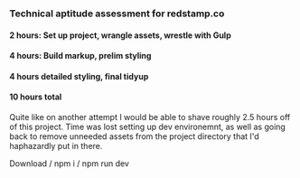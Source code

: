### Technical aptitude assessment for redstamp.co

#### 2 hours: Set up project, wrangle assets, wrestle with Gulp

#### 4 hours: Build markup, prelim styling

#### 4 hours detailed styling, final tidyup

#### 10 hours total

Quite like on another attempt I would be able to shave roughly 2.5 hours off of this project. Time was lost setting up dev environemnt, as well as going back to remove unneeded assets from the project directory that I'd haphazardly put in there.

Download / npm i / npm run dev